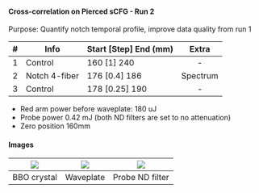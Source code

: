 #### Cross-correlation on Pierced sCFG - Run 2
Purpose: Quantify notch temporal profile, improve data quality from run 1

|#|Info|Start [Step] End (mm)|Extra
|:---:|---|---|:---:
|1|Control|160 [1] 240|-
|2|Notch 4-fiber|176 [0.4] 186|Spectrum
|3|Control|178 [0.25] 190|-

* Red arm power before waveplate: 180 uJ
* Probe power 0.42 mJ (both ND filters are set to no attenuation) 
* Zero position 160mm

#### Images


|![](images/bbo.jpg)|![](images/waveplate.jpg)|![](images/nd-filter.jpg)
|:---:|:---:|:---:
|BBO crystal|Waveplate|Probe ND filter
